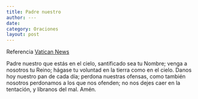 ```yaml
---
title: Padre nuestro
author: ---
date:
category: Oraciones
layout: post
---
```


Referencia [Vatican News][1]

Padre nuestro que estás en el cielo, 
santificado sea tu Nombre;
venga a nosotros tu Reino;
hágase tu voluntad 
en la tierra como en el cielo.
Danos hoy 
nuestro pan de cada día;
perdona nuestras ofensas,
como también nosotros perdonamos 
a los que nos ofenden;
no nos dejes caer en la tentación,
y líbranos del mal. Amén.



[1]: https://www.vaticannews.va/es/oraciones/padre-nuestro.html
